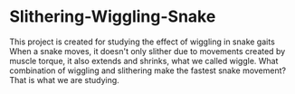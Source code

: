 # Slithering-Wiggling-Snake
This project is created for studying the effect of wiggling in snake gaits
When a snake moves, it doesn't only slither due to movements created by muscle torque, it also extends and shrinks, what we called wiggle.
What combination of wiggling and slithering make the fastest snake movement?
That is what we are studying.
